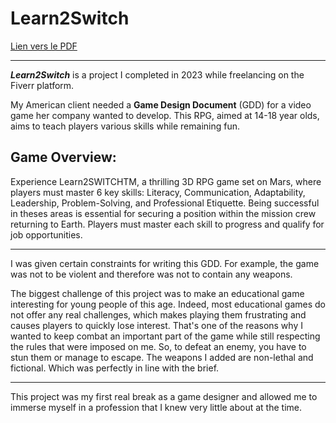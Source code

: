 ﻿# Learn2Switch

[Lien vers le PDF](/ProjectsFiles/GDDLearn2Switch.pdf)

---

***Learn2Switch*** is a project I completed in 2023 while freelancing on the Fiverr platform.

My American client needed a **Game Design Document** (GDD) for a video game her company wanted to develop. This RPG, aimed at 14-18 year olds, aims to teach players various skills while remaining fun.


## Game Overview:

Experience Learn2SWITCHTM, a thrilling 3D RPG game set on Mars, where players must master 6 key skills: Literacy, Communication, Adaptability, Leadership, Problem-Solving, and Professional Etiquette. Being successful in theses areas is essential for securing a position within the mission crew returning to Earth. Players must master each skill to progress and qualify for job opportunities.

---
I was given certain constraints for writing this GDD. For example, the game was not to be violent and therefore was not to contain any weapons.

The biggest challenge of this project was to make an educational game interesting for young people of this age. Indeed, most educational games do not offer any real challenges, which makes playing them frustrating and causes players to quickly lose interest.
That's one of the reasons why I wanted to keep combat an important part of the game while still respecting the rules that were imposed on me. So, to defeat an enemy, you have to stun them or manage to escape. The weapons I added are non-lethal and fictional. Which was perfectly in line with the brief.

---

This project was my first real break as a game designer and allowed me to immerse myself in a profession that I knew very little about at the time.


